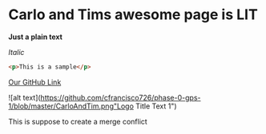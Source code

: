 # Carlo and Tims awesome page is LIT

**Just a plain text**

*Italic*

```html
<p>This is a sample</p>
```

[Our GitHub Link](https://github.com/cfrancisco726/phase-0-gps-1.git)

![alt text](https://github.com/cfrancisco726/phase-0-gps-1/blob/master/CarloAndTim.png"Logo Title Text 1")

This is suppose to create a merge conflict